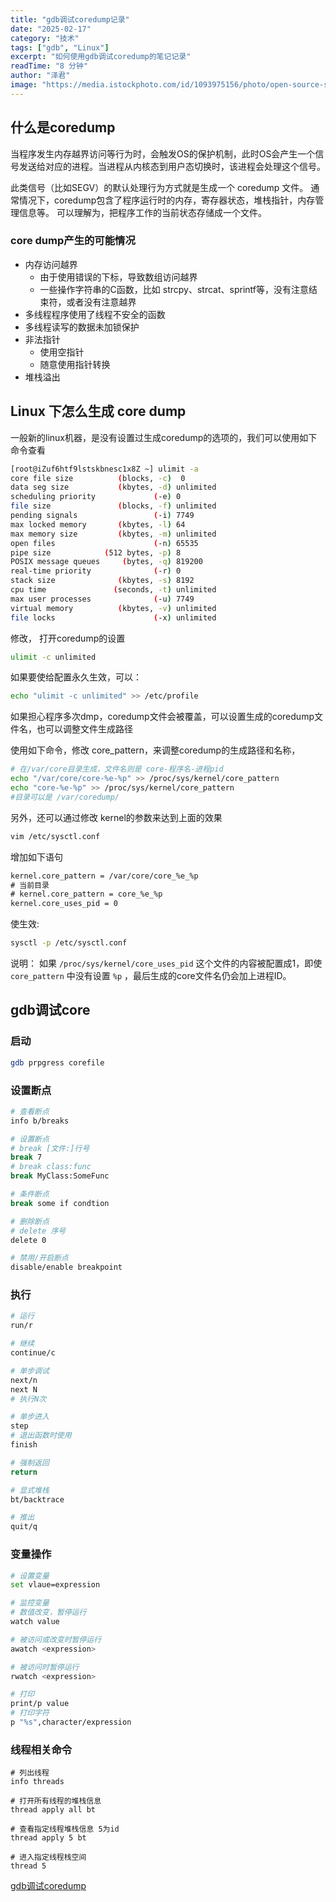 ```yaml
---
title: "gdb调试coredump记录"
date: "2025-02-17"
category: "技术"
tags: ["gdb", "Linux"]
excerpt: "如何使用gdb调试coredump的笔记记录"
readTime: "8 分钟"
author: "泽君"
image: "https://media.istockphoto.com/id/1093975156/photo/open-source-software-concept-design.webp?s=2048x2048&w=is&k=20&c=haX3Oyq4bS1Hgr1g4iObr_JxZdtdjod6alryKNEknPQ="
---
```


## 什么是coredump
当程序发生内存越界访问等行为时，会触发OS的保护机制，此时OS会产生一个信号发送给对应的进程。当进程从内核态到用户态切换时，该进程会处理这个信号。

此类信号（比如SEGV）的默认处理行为方式就是生成一个 coredump 文件。
通常情况下，coredump包含了程序运行时的内存，寄存器状态，堆栈指针，内存管理信息等。
可以理解为，把程序工作的当前状态存储成一个文件。

### core dump产生的可能情况
- 内存访问越界
	- 由于使用错误的下标，导致数组访问越界
	- 一些操作字符串的C函数，比如 strcpy、strcat、sprintf等，没有注意结束符，或者没有注意越界
- 多线程程序使用了线程不安全的函数
- 多线程读写的数据未加锁保护
- 非法指针
	- 使用空指针
	- 随意使用指针转换
- 堆栈溢出

## Linux 下怎么生成 core dump
一般新的linux机器，是没有设置过生成coredump的选项的，我们可以使用如下命令查看
```bash
[root@iZuf6htf9lstskbnesc1x8Z ~] ulimit -a
core file size          (blocks, -c)  0
data seg size           (kbytes, -d) unlimited
scheduling priority             (-e) 0
file size               (blocks, -f) unlimited
pending signals                 (-i) 7749
max locked memory       (kbytes, -l) 64
max memory size         (kbytes, -m) unlimited
open files                      (-n) 65535
pipe size            (512 bytes, -p) 8
POSIX message queues     (bytes, -q) 819200
real-time priority              (-r) 0
stack size              (kbytes, -s) 8192
cpu time               (seconds, -t) unlimited
max user processes              (-u) 7749
virtual memory          (kbytes, -v) unlimited
file locks                      (-x) unlimited
```

修改， 打开coredump的设置
```bash
ulimit -c unlimited
```

如果要使给配置永久生效，可以：
```bash
echo "ulimit -c unlimited" >> /etc/profile
```

如果担心程序多次dmp，coredump文件会被覆盖，可以设置生成的coredump文件名，也可以调整文件生成路径

使用如下命令，修改 core_pattern，来调整coredump的生成路径和名称，
```bash
# 在/var/core目录生成，文件名则是 core-程序名-进程pid
echo "/var/core/core-%e-%p" >> /proc/sys/kernel/core_pattern 
echo "core-%e-%p" >> /proc/sys/kernel/core_pattern 
#目录可以是 /var/coredump/
```

另外，还可以通过修改 kernel的参数来达到上面的效果
```bash
vim /etc/sysctl.conf
```
增加如下语句
```txt
kernel.core_pattern = /var/core/core_%e_%p 
# 当前目录 
# kernel.core_pattern = core_%e_%p 
kernel.core_uses_pid = 0
```
使生效:
```bash
sysctl -p /etc/sysctl.conf
```
说明：
如果 `/proc/sys/kernel/core_uses_pid` 这个文件的内容被配置成1，即使 `core_pattern` 中没有设置 `%p` ，最后生成的core文件名仍会加上进程ID。


## gdb调试core
### 启动
```bash
gdb prpgress corefile
```

### 设置断点

```bash
# 查看断点
info b/breaks

# 设置断点
# break [文件:]行号
break 7
# break class:func
break MyClass:SomeFunc

# 条件断点
break some if condtion

# 删除断点
# delete 序号
delete 0

# 禁用/开启断点
disable/enable breakpoint
```


### 执行
```bash
# 运行
run/r

# 继续
continue/c

# 单步调试
next/n
next N
# 执行N次

# 单步进入
step
# 退出函数时使用 
finish

# 强制返回
return 

# 显式堆栈
bt/backtrace

# 推出
quit/q
```

### 变量操作
```bash
# 设置变量
set vlaue=expression

# 监控变量
# 数值改变，暂停运行
watch value

# 被访问或改变时暂停运行
awatch <expression>

# 被访问时暂停运行
rwatch <expression>

# 打印
print/p value
# 打印字符
p "%s",character/expression
```


### 线程相关命令

```shell
# 列出线程
info threads

# 打开所有线程的堆栈信息
thread apply all bt

# 查看指定线程堆栈信息 5为id
thread apply 5 bt

# 进入指定线程栈空间
thread 5

```

[gdb调试coredump](https://zhuanlan.zhihu.com/p/46605905)